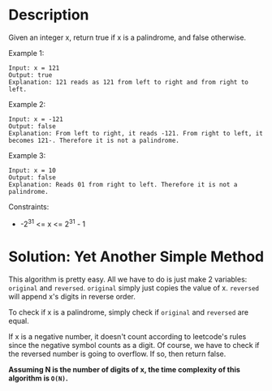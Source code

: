 # Description

Given an integer x, return true if x is a palindrome, and false otherwise.

Example 1:
```
Input: x = 121
Output: true
Explanation: 121 reads as 121 from left to right and from right to left.
```

Example 2:
```
Input: x = -121
Output: false
Explanation: From left to right, it reads -121. From right to left, it becomes 121-. Therefore it is not a palindrome.
```

Example 3:
```
Input: x = 10
Output: false
Explanation: Reads 01 from right to left. Therefore it is not a palindrome.
```

Constraints:
- -2<sup>31</sup> <= x <= 2<sup>31</sup> - 1

# Solution: Yet Another Simple Method

This algorithm is pretty easy. All we have to do is just make 2 variables: `original` and `reversed`. `original` simply just copies the value of x. `reversed` will append x's digits in reverse order.

To check if x is a palindrome, simply check if `original` and `reversed` are equal.

If x is a negative number, it doesn't count according to leetcode's rules since the negative symbol counts as a digit. Of course, we have to check if the reversed number is going to overflow. If so, then return false.

**Assuming N is the number of digits of x, the time complexity of this algorithm is `O(N)`.**
